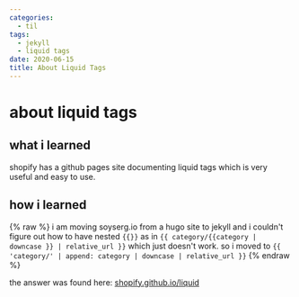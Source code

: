 ```yaml
---
categories:
  - til
tags:
  - jekyll
  - liquid tags
date: 2020-06-15
title: About Liquid Tags
---
```


# about liquid tags

## what i learned

shopify has a github pages site documenting liquid tags which is very useful and easy to use.

## how i learned

{% raw %}
i am moving soyserg.io from a hugo site to jekyll and i couldn't figure out how to have nested `{{}}` as in `{{ category/{{category | downcase }} | relative_url }}` which just doesn't work. so i moved to `{{ 'category/' | append: category | downcase | relative_url }}`
{% endraw %}

the answer was found here: [shopify.github.io/liquid](https://shopify.github.io/liquid/)

